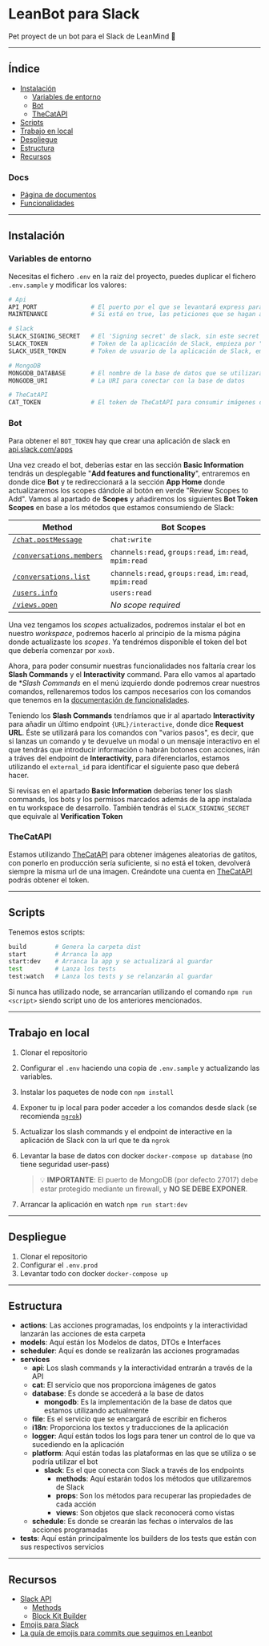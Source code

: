 # LeanBot para Slack

Pet proyect de un bot para el Slack de LeanMind 💙

----------------

## Índice

- [Instalación](#instalación)
  - [Variables de entorno](#variables-de-entorno)
  - [Bot](#bot)
  - [TheCatAPI](#thecatapi)
- [Scripts](#scripts)
- [Trabajo en local](#trabajo-en-local)
- [Despliegue](#despliegue)
- [Estructura](#estructura)
- [Recursos](#recursos)

### **Docs**

- [Página de documentos](https://github.com/lean-mind/leanbot/tree/master/docs)
- [Funcionalidades](https://github.com/lean-mind/leanbot/blob/master/docs/features.md)

----------------

## Instalación

### **Variables de entorno**

Necesitas el fichero `.env` en la raiz del proyecto, puedes duplicar el fichero `.env.sample` y modificar los valores:

```bash
# Api
API_PORT               # El puerto por el que se levantará express para los comandos
MAINTENANCE            # Si está en true, las peticiones que se hagan a la Api, devolverá un mensaje indicando que está en mantenimiento

# Slack
SLACK_SIGNING_SECRET   # El 'Signing secret' de slack, sin este secret no se ejecutará ningún comando
SLACK_TOKEN            # Token de la aplicación de Slack, empieza por "xoxb"
SLACK_USER_TOKEN       # Token de usuario de la aplicación de Slack, empieza por "xoxp"

# MongoDB
MONGODB_DATABASE       # El nombre de la base de datos que se utilizará en mongodb
MONGODB_URI            # La URI para conectar con la base de datos

# TheCatAPI
CAT_TOKEN              # El token de TheCatAPI para consumir imágenes de gatitos :3
```

### **Bot**

Para obtener el `BOT_TOKEN` hay que crear una aplicación de slack en [api.slack.com/apps](https://api.slack.com/apps)

Una vez creado el bot, deberías estar en las sección **Basic Information** tendrás un desplegable "**Add features and functionality**", entraremos en donde dice **Bot** y te redireccionará a la sección **App Home** donde actualizaremos los scopes dándole al botón en verde "Review Scopes to Add". Vamos al apartado de **Scopes** y añadiremos los siguientes **Bot Token Scopes** en base a los métodos que estamos consumiendo de Slack:

Method   | Bot Scopes
---------|-----------
[`/chat.postMessage`](https://api.slack.com/methods/chat.postMessage) | `chat:write`
[`/conversations.members`](https://api.slack.com/methods/conversations.members) | `channels:read`, `groups:read`, `im:read`, `mpim:read`
[`/conversations.list`](https://api.slack.com/methods/conversations.list) | `channels:read`, `groups:read`, `im:read`, `mpim:read`
[`/users.info`](https://api.slack.com/methods/users.info) | `users:read`
[`/views.open`](https://api.slack.com/methods/views.open) | _No scope required_

Una vez tengamos los _scopes_ actualizados, podremos instalar el bot en nuestro _workspace_, podremos hacerlo al principio de la misma página donde actualizaste los _scopes_. Ya tendrémos disponible el token del bot que debería comenzar por `xoxb`.

Ahora, para poder consumir nuestras funcionalidades nos faltaría crear los **Slash Commands** y el **Interactivity** command. Para ello vamos al apartado de **Slash Commands* en el menú izquierdo donde podremos crear nuestros comandos, rellenaremos todos los campos necesarios con los comandos que tenemos en la [documentación de funcionalidades](https://github.com/lean-mind/leanbot/blob/master/docs/features.md).

Teniendo los **Slash Commands** tendríamos que ir al apartado **Interactivity** para añadir un último endpoint `{URL}/interactive`, donde dice **Request URL**. Éste se utilizará para los comandos con "varios pasos", es decir, que si lanzas un comando y te devuelve un modal o un mensaje interactivo en el que tendrás que introducir información o habrán botones con acciones, irán a tráves del endpoint de **Interactivity**, para diferenciarlos, estamos utilizando el `external_id` para identificar el siguiente paso que deberá hacer.

Si revisas en el apartado **Basic Information** deberías tener los slash commands, los bots y los permisos marcados además de la app instalada en tu workspace de desarrollo. También tendrás el `SLACK_SIGNING_SECRET` que equivale al **Verification Token**

### **TheCatAPI**

Estamos utilizando [TheCatAPI](https://thecatapi.com) para obtener imágenes aleatorias de gatitos, con ponerlo en producción sería suficiente, si no está el token, devolverá siempre la misma url de una imagen. Creándote una cuenta en [TheCatAPI](https://thecatapi.com) podrás obtener el token.

----------------

## Scripts

Tenemos estos scripts:

```bash
build        # Genera la carpeta dist
start        # Arranca la app
start:dev    # Arranca la app y se actualizará al guardar 
test         # Lanza los tests 
test:watch   # Lanza los tests y se relanzarán al guardar 
```

Si nunca has utilizado node, se arrancarían utilizando el comando `npm run <script>` siendo script uno de los anteriores mencionados.

----------------

## Trabajo en local

1. Clonar el repositorio
2. Configurar el `.env` haciendo una copia de `.env.sample` y actualizando las variables.
3. Instalar los paquetes de node con `npm install`
4. Exponer tu ip local para poder acceder a los comandos desde slack (se recomienda [`ngrok`](https://ngrok.com))
5. Actualizar los slash commands y el endpoint de interactive en la aplicación de Slack con la url que te da `ngrok`
6. Levantar la base de datos con docker `docker-compose up database` (no tiene seguridad user-pass)

    > :bulb: **IMPORTANTE**: El puerto de MongoDB (por defecto 27017) debe estar protegido mediante un firewall, y **NO SE DEBE EXPONER**.

7. Arrancar la aplicación en watch `npm run start:dev`

----------------

## Despliegue

1. Clonar el repositorio
2. Configurar el `.env.prod`
3. Levantar todo con docker `docker-compose up`

----------------

## Estructura

- **actions**: Las acciones programadas, los endpoints y la interactividad lanzarán las acciones de esta carpeta
- **models**: Aquí están los Modelos de datos, DTOs e Interfaces
- **scheduler**: Aquí es donde se realizarán las acciones programadas
- **services**
  - **api**: Los slash commands y la interactividad entrarán a través de la API
  - **cat**: El servicio que nos proporciona imágenes de gatos
  - **database**: Es donde se accederá a la base de datos
    - **mongodb**: Es la implementación de la base de datos que estamos utilizando actualmente
  - **file**: Es el servicio que se encargará de escribir en ficheros
  - **i18n**: Proporciona los textos y traducciones de la aplicación
  - **logger**: Aquí están todos los logs para tener un control de lo que va sucediendo en la aplicación
  - **platform**: Aquí están todas las plataformas en las que se utiliza o se podría utilizar el bot
    - **slack**: Es el que conecta con Slack a través de los endpoints
      - **methods**: Aquí estarán todos los métodos que utilizaremos de Slack
      - **props**: Son los métodos para recuperar las propiedades de cada acción
      - **views**: Son objetos que slack reconocerá como vistas
  - **schedule**: Es donde se crearán las fechas o intervalos de las acciones programadas
- **tests**: Aquí están principalmente los builders de los tests que están con sus respectivos servicios

----------------

## Recursos

- [Slack API](https://api.slack.com)
  - [Methods](https://api.slack.com/methods)
  - [Block Kit Builder](https://app.slack.com/block-kit-builder)
- [Emojis para Slack](https://emojipedia.org/slack)
- [La guía de emojis para commits que seguimos en Leanbot](https://gitmoji.dev)
